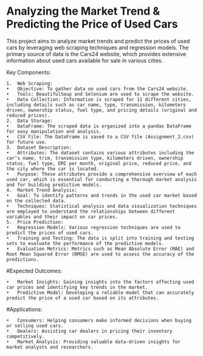 
# Analyzing the Market Trend & Predicting the Price of Used Cars

This project aims to analyze market trends and predict the prices of used cars by leveraging web scraping techniques and regression models. The primary source of data is the Cars24 website, which provides extensive information about used cars available for sale in various cities.

Key Components:

	1.	Web Scraping:
	•	Objective: To gather data on used cars from the Cars24 website.
	•	Tools: BeautifulSoup and Selenium are used to scrape the website.
	•	Data Collection: Information is scraped for 11 different cities, including details such as car name, type, transmission, kilometers driven, ownership status, fuel type, and pricing details (original and reduced prices).
	2.	Data Storage:
	•	DataFrame: The scraped data is organized into a pandas DataFrame for easy manipulation and analysis.
	•	CSV File: The DataFrame is saved to a CSV file (Assignment_2.csv) for future use.
	3.	Dataset Description:
	•	Attributes: The dataset contains various attributes including the car’s name, trim, transmission type, kilometers driven, ownership status, fuel type, EMI per month, original price, reduced price, and the city where the car is located.
	•	Purpose: These attributes provide a comprehensive overview of each used car, which is essential for conducting a thorough market analysis and for building predictive models.
	4.	Market Trend Analysis:
	•	Goal: To identify patterns and trends in the used car market based on the collected data.
	•	Techniques: Statistical analysis and data visualization techniques are employed to understand the relationships between different variables and their impact on car prices.
	5.	Price Prediction:
	•	Regression Models: Various regression techniques are used to predict the prices of used cars.
	•	Training and Testing: The data is split into training and testing sets to evaluate the performance of the predictive models.
	•	Evaluation Metrics: Metrics such as Mean Absolute Error (MAE) and Root Mean Squared Error (RMSE) are used to assess the accuracy of the predictions.





#Expected Outcomes:

	•	Market Insights: Gaining insights into the factors affecting used car prices and identifying key trends in the market.
	•	Predictive Model: Developing a reliable model that can accurately predict the price of a used car based on its attributes.

#Applications:

	•	Consumers: Helping consumers make informed decisions when buying or selling used cars.
	•	Dealers: Assisting car dealers in pricing their inventory competitively.
	•	Market Analysis: Providing valuable data-driven insights for market analysts and researchers.

